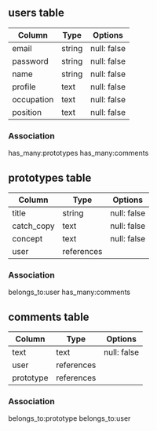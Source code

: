 ## users table
| Column     | Type   | Options         |
|------------|--------|-----------------|
| email      | string | null: false     |
| password   | string | null: false     |
| name       | string | null: false     |
| profile    | text   | null: false     |
| occupation | text   | null: false     |
| position   | text   | null: false     |

### Association
has_many:prototypes
has_many:comments

## prototypes table
| Column     | Type         | Options         |
|------------|--------------|-----------------|
| title      | string       | null: false     |
| catch_copy | text         | null: false     |
| concept    | text         | null: false     |
| user       | references   |                 |

### Association
belongs_to:user
has_many:comments

## comments table
| Column     | Type         | Options         |
|------------|--------------|-----------------|
| text       | text         | null: false     |
| user       | references   |                 |
| prototype  | references   |                 |

### Association
belongs_to:prototype
belongs_to:user
